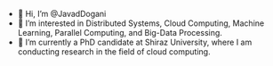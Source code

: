 - 👋 Hi, I’m @JavadDogani
- 👀 I’m interested in Distributed Systems, Cloud Computing, Machine Learning, Parallel Computing, and Big-Data Processing.
- 🌱 I’m currently a PhD candidate at Shiraz University, where I am conducting research in the field of cloud computing.

<!---
JavadDogani/JavadDogani is a ✨ special ✨ repository because its `README.md` (this file) appears on your GitHub profile.
You can click the Preview link to take a look at your changes.
--->
